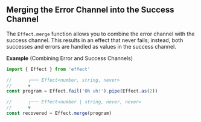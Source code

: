 ## Merging the Error Channel into the Success Channel

The `Effect.merge` function allows you to combine the error channel with the success channel. This results in an effect that never fails; instead, both successes and errors are handled as values in the success channel.

**Example** (Combining Error and Success Channels)

```ts twoslash
import { Effect } from 'effect'

//      ┌─── Effect<number, string, never>
//      ▼
const program = Effect.fail('Oh uh!').pipe(Effect.as(2))

//      ┌─── Effect<number | string, never, never>
//      ▼
const recovered = Effect.merge(program)
```
